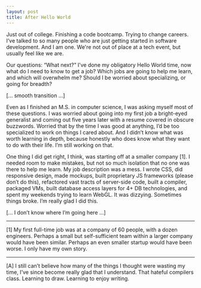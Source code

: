 ```yaml
---
layout: post
title: After Hello World
---
```


Just out of college. Finishing a code bootcamp. Trying to change careers. I’ve talked to so many people who are just getting started in software development. And I am one. We're not out of place at a tech event, but usually feel like we are.

Our questions: “What next?” I’ve done my obligatory Hello World time, now what do I need to know to get a job? Which jobs are going to help me learn, and which will overwhelm me? Should I be worried about specializing, or going for breadth?

[... smooth transition ...]

Even as I finished an M.S. in computer science, I was asking myself most of these questions. I was worried about going into my first job a bright-eyed generalist and coming out five years later with a resume covered in obscure buzzwords. Worried that by the time I was good at anything, I’d be too specialized to work on things I cared about. And I didn’t know what was worth learning in depth, because honestly who does know what they want to do with their life. I’m still working on that.

One thing I did get right, I think, was starting off at a smaller company [1]. I needed room to make mistakes, but not so much isolation that no one was there to help me learn. My job description was a mess. I wrote CSS, did responsive design, made mockups, built proprietary JS frameworks (please don’t do this), refactored vast tracts of server-side code, built a compiler, packaged VMs, built database access layers for 4+ DB technologies, and spent my weekends trying to learn WebGL. It was dizzying. Sometimes things broke. I’m really glad I did this.

[... I don’t know where I’m going here ...]

*****

[1] My first full-time job was at a company of 60 people, with a dozen engineers. Perhaps a small but self-sufficient team within a larger company would have been similar. Perhaps an even smaller startup would have been worse. I only have my own story.

*****

[A] I still can’t believe how many of the things I thought were wasting my time, I’ve since become really glad that I understand. That hateful compilers class. Learning to draw. Learning to enjoy writing.
